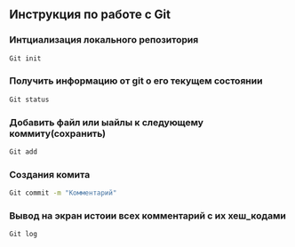 ## Инструкция по работе с Git

### Интциализация локального репозитория
```sh
Git init
```
### Получить информацию от git о его текущем состоянии
```sh
Git status
```
### Добавить файл или ыайлы к следующему коммиту(сохранить)
```sh
Git add
```
### Создания комита
```sh
Git commit -m "Комментарий"
```
### Вывод на экран истоии всех комментарий с их хеш_кодами
```sh
Git log
```
